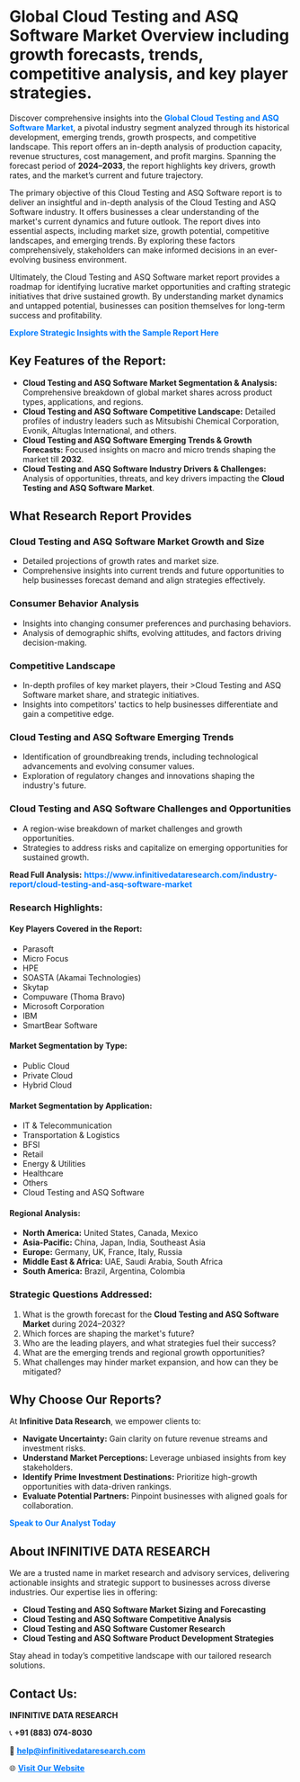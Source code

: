 <h1>Global Cloud Testing and ASQ Software Market Overview including growth forecasts, trends, competitive analysis, and key player strategies.</h1>
<p>
Discover comprehensive insights into the 
<a href="https://www.infinitivedataresearch.com/industry-report/cloud-testing-and-asq-software-market" rel="dofollow" style="color: #007BFF; text-decoration: none;"><strong>Global Cloud Testing and ASQ Software Market</strong></a>, a pivotal industry segment analyzed through its historical development, emerging trends, growth prospects, and competitive landscape. This report offers an in-depth analysis of production capacity, revenue structures, cost management, and profit margins. Spanning the forecast period of <strong>2024–2033</strong>, the report highlights key drivers, growth rates, and the market’s current and future trajectory.
</p>
<p>
The primary objective of this Cloud Testing and ASQ Software report is to deliver an insightful and in-depth analysis of the Cloud Testing and ASQ Software industry. It offers businesses a clear understanding of the market's current dynamics and future outlook. The report dives into essential aspects, including market size, growth potential, competitive landscapes, and emerging trends. By exploring these factors comprehensively, stakeholders can make informed decisions in an ever-evolving business environment.
</p>
<p>
Ultimately, the Cloud Testing and ASQ Software market report provides a roadmap for identifying lucrative market opportunities and crafting strategic initiatives that drive sustained growth. By understanding market dynamics and untapped potential, businesses can position themselves for long-term success and profitability.
</p>
<p>
<a href="https://www.infinitivedataresearch.com/request-sample/reportId=110502" style="color: #007BFF; text-decoration: none;"><strong>Explore Strategic Insights with the Sample Report Here</strong></a>
</p>

<h2>Key Features of the Report:</h2>
<ul>
<li><strong>Cloud Testing and ASQ Software Market Segmentation & Analysis:</strong> Comprehensive breakdown of global market shares across product types, applications, and regions.</li>
<li><strong>Cloud Testing and ASQ Software Competitive Landscape:</strong> Detailed profiles of industry leaders such as Mitsubishi Chemical Corporation, Evonik, Altuglas International, and others.</li>
<li><strong>Cloud Testing and ASQ Software Emerging Trends & Growth Forecasts:</strong> Focused insights on macro and micro trends shaping the market till <strong>2032</strong>.</li>
<li><strong>Cloud Testing and ASQ Software Industry Drivers & Challenges:</strong> Analysis of opportunities, threats, and key drivers impacting the <strong>Cloud Testing and ASQ Software Market</strong>.</li>
</ul>

<h2>What Research Report Provides</h2>
<h3>Cloud Testing and ASQ Software Market Growth and Size</h3>
<ul>
<li>Detailed projections of growth rates and market size.</li>
<li>Comprehensive insights into current trends and future opportunities to help businesses forecast demand and align strategies effectively.</li>
</ul>

<h3>Consumer Behavior Analysis</h3>
<ul>
<li>Insights into changing consumer preferences and purchasing behaviors.</li>
<li>Analysis of demographic shifts, evolving attitudes, and factors driving decision-making.</li>
</ul>

<h3>Competitive Landscape</h3>
<ul>
<li>In-depth profiles of key market players, their >Cloud Testing and ASQ Software market share, and strategic initiatives.</li>
<li>Insights into competitors' tactics to help businesses differentiate and gain a competitive edge.</li>
</ul>

<h3>Cloud Testing and ASQ Software Emerging Trends</h3>
<ul>
<li>Identification of groundbreaking trends, including technological advancements and evolving consumer values.</li>
<li>Exploration of regulatory changes and innovations shaping the industry's future.</li>
</ul>

<h3>Cloud Testing and ASQ Software Challenges and Opportunities</h3>
<ul>
<li>A region-wise breakdown of market challenges and growth opportunities.</li>
<li>Strategies to address risks and capitalize on emerging opportunities for sustained growth.</li>
</ul>
<p><strong>Read Full Analysis:</strong> <a href="https://www.infinitivedataresearch.com/industry-report/cloud-testing-and-asq-software-market" rel="dofollow" style="color: #007BFF; text-decoration: none;"><strong>https://www.infinitivedataresearch.com/industry-report/cloud-testing-and-asq-software-market</strong></a></p>
<h3>Research Highlights:</h3>
<h4>Key Players Covered in the Report:</h4>
<ul><li>Parasoft</li><li>Micro Focus</li><li>HPE</li><li>SOASTA (Akamai Technologies)</li><li>Skytap</li><li>Compuware (Thoma Bravo)</li><li>Microsoft Corporation</li><li>IBM</li><li>SmartBear Software</li></ul>
<h4>Market Segmentation by Type:</h4>
<ul><li>Public Cloud</li><li>Private Cloud</li><li>Hybrid Cloud</li></ul>
<h4>Market Segmentation by Application:</h4>
<ul><li>IT &amp; Telecommunication</li><li>Transportation &amp; Logistics</li><li>BFSI</li><li>Retail</li><li>Energy &amp; Utilities</li><li>Healthcare</li><li>Others</li><li>Cloud Testing and ASQ Software</li></ul>

<h4>Regional Analysis:</h4>
<ul>
<li><strong>North America:</strong> United States, Canada, Mexico</li>
<li><strong>Asia-Pacific:</strong> China, Japan, India, Southeast Asia</li>
<li><strong>Europe:</strong> Germany, UK, France, Italy, Russia</li>
<li><strong>Middle East & Africa:</strong> UAE, Saudi Arabia, South Africa</li>
<li><strong>South America:</strong> Brazil, Argentina, Colombia</li>
</ul>

<h3>Strategic Questions Addressed:</h3>
<ol>
<li>What is the growth forecast for the <strong>Cloud Testing and ASQ Software Market</strong> during 2024–2032?</li>
<li>Which forces are shaping the market's future?</li>
<li>Who are the leading players, and what strategies fuel their success?</li>
<li>What are the emerging trends and regional growth opportunities?</li>
<li>What challenges may hinder market expansion, and how can they be mitigated?</li>
</ol>

<h2>Why Choose Our Reports?</h2>
<p>At <strong>Infinitive Data Research</strong>, we empower clients to:</p>
<ul>
<li><strong>Navigate Uncertainty:</strong> Gain clarity on future revenue streams and investment risks.</li>
<li><strong>Understand Market Perceptions:</strong> Leverage unbiased insights from key stakeholders.</li>
<li><strong>Identify Prime Investment Destinations:</strong> Prioritize high-growth opportunities with data-driven rankings.</li>
<li><strong>Evaluate Potential Partners:</strong> Pinpoint businesses with aligned goals for collaboration.</li>
</ul>
<p><a href="https://www.infinitivedataresearch.com/industry-report/cloud-testing-and-asq-software-market" rel="dofollow" style="color: #007BFF; text-decoration: none;"><strong>Speak to Our Analyst Today</strong></a></p>

<h2>About INFINITIVE DATA RESEARCH</h2>
<p>We are a trusted name in market research and advisory services, delivering actionable insights and strategic support to businesses across diverse industries. Our expertise lies in offering:</p>
<ul>
<li><strong>Cloud Testing and ASQ Software Market Sizing and Forecasting</strong></li>
<li><strong>Cloud Testing and ASQ Software Competitive Analysis</strong></li>
<li><strong>Cloud Testing and ASQ Software Customer Research</strong></li>
<li><strong>Cloud Testing and ASQ Software Product Development Strategies</strong></li>
</ul>
<p>Stay ahead in today’s competitive landscape with our tailored research solutions.</p>

<h2>Contact Us:</h2>
<p><strong>INFINITIVE DATA RESEARCH</strong></p>
<p>📞 <strong>+91 (883) 074-8030</strong></p>
<p>📧 <strong><a href="mailto:help@infinitivedataresearch.com" style="color: #007BFF;">help@infinitivedataresearch.com</a></strong></p>
<p>🌐 <strong><a href="https://www.infinitivedataresearch.com" rel="dofollow" style="color: #007BFF;">Visit Our Website</a></strong></p>